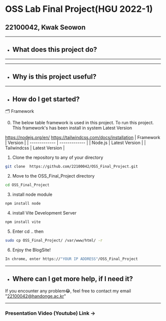 
# OSS Lab Final Project(HGU 2022-1)

## 22100042, Kwak Seowon




---

* ## What does this project do?
---


---

* ## Why is this project useful?
---

* ## How do I get started?
🗂️ Framework

0. The below table framework is used in this project. To run this project. This framework's has been install in system  Latest Version

https://nodejs.org/en/
https://tailwindcss.com/docs/installation
| Framework     | Version      | 
| ------------- | ------------- | 
| Node.js          | Latest Version    |
| Tailwindcss       | Latest Version    | 
1. Clone the repository to any of your directory
```bash
git clone  https://github.com/22100042/OSS_Final_Project.git
```
2. Move to the OSS_Final_Project directory
```bash
cd OSS_Final_Project
```
3. install node module
```bash
npm install node
```
4. install Vite Development Server
```bash
npm install vite
```
5. Enter cd .. then
```bash
sudo cp OSS_Final_Project/ /var/www/html/ -r
```
6. Enjoy the BlogSite!
```bash
In chrome, enter https://"YOUR IP ADDRESS"/OSS_Final_Project
```
---

* ## Where can I get more help, if I need it?
If you encounter any problem😂, feel free to contact my email "22100042@handonge.ac.kr"

---
### Presentation Video (Youtube) Link -> 
